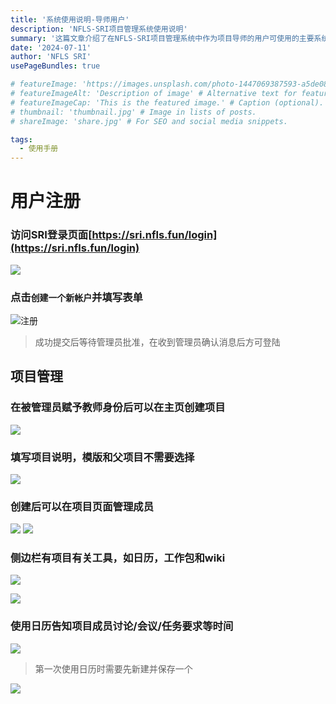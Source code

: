 ```yaml
---
title: '系统使用说明-导师用户'
description: 'NFLS-SRI项目管理系统使用说明'
summary: '这篇文章介绍了在NFLS-SRI项目管理系统中作为项目导师的用户可使用的主要系统功能。' # For the post in lists.
date: '2024-07-11'
author: 'NFLS SRI'
usePageBundles: true

# featureImage: 'https://images.unsplash.com/photo-1447069387593-a5de0862481e?ixlib=rb-1.2.1&ixid=MnwxMjA3fDB8MHxwaG90by1wYWdlfHx8fGVufDB8fHx8&auto=format&fit=crop&w=1169&q=80' # Top image on post.
# featureImageAlt: 'Description of image' # Alternative text for featured image.
# featureImageCap: 'This is the featured image.' # Caption (optional).
# thumbnail: 'thumbnail.jpg' # Image in lists of posts.
# shareImage: 'share.jpg' # For SEO and social media snippets.

tags:
  - 使用手册
---
```


# 用户注册

### 访问SRI登录页面[https://sri.nfls.fun/login](https://sri.nfls.fun/login)
![](login.png)

### 点击`创建一个新帐户`并填写表单

![注册](regi.png)

> 成功提交后等待管理员批准，在收到管理员确认消息后方可登陆



## 项目管理

### 在被管理员赋予教师身份后可以在主页创建项目

   ![](proj.png)

### 填写项目说明，模版和父项目不需要选择
   ![](newproj.png)

### 创建后可以在项目页面管理成员
   ![](mng.png)
   ![](mngmem.png)

### 侧边栏有项目有关工具，如日历，工作包和wiki

   ![](mnginfo.png)

   ![](mngwiki.png)

### 使用日历告知项目成员讨论/会议/任务要求等时间

   ![](mngcal.png)

 >第一次使用日历时需要先新建并保存一个


   ![](mngcal2.png)



<!-- 1. x 账号注册stub
1. 项目管理详细
2. 普通用户查看项目-->

